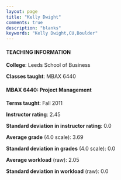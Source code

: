 ```yaml
---
layout: page
title: "Kelly Dwight" 
comments: true
description: "blanks"
keywords: "Kelly Dwight,CU,Boulder"
---
```

<head>
<script src="https://ajax.googleapis.com/ajax/libs/jquery/2.1.3/jquery.min.js"></script>
<script src="https://dl.dropboxusercontent.com/s/pc42nxpaw1ea4o9/highcharts.js?dl=0"></script>
<!-- <script src="../assets/js/highcharts.js"></script> -->
<style type="text/css">@font-face {
	font-family: "Bebas Neue";
	src: url(https://www.filehosting.org/file/details/544349/BebasNeue Regular.otf) format("opentype");
	}
	h1.Bebas { 
		font-family: "Bebas Neue", Verdana, Tahoma;
	}
</style>
</head>
	   
#### TEACHING INFORMATION

**College**: Leeds School of Business

**Classes taught**: MBAX 6440

#### MBAX 6440: Project Management

**Terms taught**: Fall 2011

**Instructor rating**: 2.45

**Standard deviation in instructor rating**: 0.0

**Average grade** (4.0 scale): 3.69

**Standard deviation in grades** (4.0 scale): 0.0

**Average workload** (raw): 2.05

**Standard deviation in workload** (raw): 0.0

